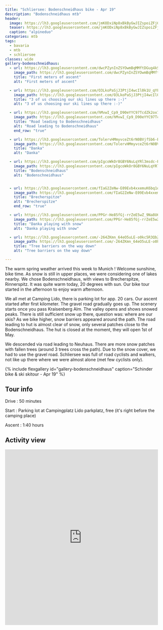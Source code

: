```yaml
---
title: "Schliersee: Bodenschneidhaus bike - Apr 19"
description: "Bodenschneidhaus mtb"
header:
  image: https://lh3.googleusercontent.com/jmKODxiNp8xBkByGwJIZspoiZFjG0YNpRe8Ji_4DN755YaCXR3A0cgsq8j29Nb0uygo2pGzKybh3-aZ5yd2BA4dyD5_7FKi8Y_jujGkZmEGdfqV8BFeY75OxR_LwccZjQXlM_fELF_i9WNPFcMN6sERGCkudt34yN-lWsDwIz-oASd1f9gpIx91r3XFUrTTCs7Omg71tBG9TkvR59ZLNY8fjDLr0P1qp8vKkAfBORoej8mhMtWsLLuS0BO5vYmonT3YHDpavKvs7WSqQwyozLF1kco6US3yk1-ylHQv4fwu5FqFDxQS9lrl17Kaj6FVoqV30IaV3RDCkpPt30HX2esQI_nB9s9QQqkEB7Do-R9e752XKdV2l77Wft5P0PvC_gWFRBmiTqLeVG4NgtrHt2nXcg-dUHl7H4xb5S6BxLaGVEtPz72eGVWs0xeqEoAh7xOVWHxXbMIYCm3gBbZDCFvHVdZu7zEVl_j7CxaT_0PfNoGLieIUY2d00WDurXAiZfiZ4t_LQccoHnf6tHLIvxhWqPRzxbQagRp1YoF0gz5S375y4Thv5uj9qTCn6gCwSxzDFdZnwvxLqED3MEK_qaS-EtYmvNYQY4vx5vt8oUxJ6dRJX_sv00ulgGMgPaUu2hCmkzTJb8JEFS3rDOHzFIxOb8RyyCaCrzJ2M-ZSxD7TOHFw68A3tDdAiVs7kMzHKOqmTwtGsYUy38Ijp0lJxvUJMWA=w2016-h1512-no
  teaser: https://lh3.googleusercontent.com/jmKODxiNp8xBkByGwJIZspoiZFjG0YNpRe8Ji_4DN755YaCXR3A0cgsq8j29Nb0uygo2pGzKybh3-aZ5yd2BA4dyD5_7FKi8Y_jujGkZmEGdfqV8BFeY75OxR_LwccZjQXlM_fELF_i9WNPFcMN6sERGCkudt34yN-lWsDwIz-oASd1f9gpIx91r3XFUrTTCs7Omg71tBG9TkvR59ZLNY8fjDLr0P1qp8vKkAfBORoej8mhMtWsLLuS0BO5vYmonT3YHDpavKvs7WSqQwyozLF1kco6US3yk1-ylHQv4fwu5FqFDxQS9lrl17Kaj6FVoqV30IaV3RDCkpPt30HX2esQI_nB9s9QQqkEB7Do-R9e752XKdV2l77Wft5P0PvC_gWFRBmiTqLeVG4NgtrHt2nXcg-dUHl7H4xb5S6BxLaGVEtPz72eGVWs0xeqEoAh7xOVWHxXbMIYCm3gBbZDCFvHVdZu7zEVl_j7CxaT_0PfNoGLieIUY2d00WDurXAiZfiZ4t_LQccoHnf6tHLIvxhWqPRzxbQagRp1YoF0gz5S375y4Thv5uj9qTCn6gCwSxzDFdZnwvxLqED3MEK_qaS-EtYmvNYQY4vx5vt8oUxJ6dRJX_sv00ulgGMgPaUu2hCmkzTJb8JEFS3rDOHzFIxOb8RyyCaCrzJ2M-ZSxD7TOHFw68A3tDdAiVs7kMzHKOqmTwtGsYUy38Ijp0lJxvUJMWA=w800-h300-no
  caption: "alpineduo"
categories: mtb
tags:
  - bavaria
  - mtb
  - schliersee
classes: wide
gallery-bodenschneidhaus:
  - url: https://lh3.googleusercontent.com/dwcPZynInZSYOwmBqMMftDGug4kS7YOxdkXqAjBgFMqN8ifDK5vFuvRTpj-ctV6ztndkSoVw5N_fv0VJcZsTtXYv2RUnY0Rhpc6qcV0RfdXNULCimgWt3Hp3MOaQv-gDVXTLrJyIzSn2zRqHjP6wjpJqV-WBjRl4liwy5uP7khHFLAg1e0r0JTad06tMEgNWSHU1syPv6RFk96h8DMnanHTypi60pr6519KXcwuQI66Ygca22Hfqm9-1touG7w_K3HOxd2sci_i6N9F04e6T42qTKVIQtZLRNqFxadv4N5nb77umCd2dbTTMtfPKxSqpBJ7uKDFW65jHGhhJNzOxYQ7jMJfV2z0eXD3vQ2ggni9N7ZOdb4cNBwStgGrFzcXXMpwDr9kEaP1i8QyZiBDTFAklo44MIUCTsji_DztJ7naOYOTsMh-E6rU7Svorj7cqKZ-DTjmcU2sEDTW7fnVeHt7_gxZ3cEAVbjgVZ8SWDwy8gYoTmX50a9_jrzBfxzlWVDeBjHrQnsf3lBwFyyQnERWdTnTKa5jscLy5ypDy1yGLzannxQEyRbFwfHeNqnS11RXhnUiLyS1NH-6rk6-538i6WjaYFH1-QLJFr7Ieu0jqAztec3uGBSWNeV7CPPrkSmNmJWWU1lv38By0yqN8F5paSFJLGJg7Fo38PIDWEvtiZWU9Ys_4qXQUK_EoMDLFJ2I-o2UOfBL0B7tJCiscjArTIw=w1156-h1540-no
    image_path: https://lh3.googleusercontent.com/dwcPZynInZSYOwmBqMMftDGug4kS7YOxdkXqAjBgFMqN8ifDK5vFuvRTpj-ctV6ztndkSoVw5N_fv0VJcZsTtXYv2RUnY0Rhpc6qcV0RfdXNULCimgWt3Hp3MOaQv-gDVXTLrJyIzSn2zRqHjP6wjpJqV-WBjRl4liwy5uP7khHFLAg1e0r0JTad06tMEgNWSHU1syPv6RFk96h8DMnanHTypi60pr6519KXcwuQI66Ygca22Hfqm9-1touG7w_K3HOxd2sci_i6N9F04e6T42qTKVIQtZLRNqFxadv4N5nb77umCd2dbTTMtfPKxSqpBJ7uKDFW65jHGhhJNzOxYQ7jMJfV2z0eXD3vQ2ggni9N7ZOdb4cNBwStgGrFzcXXMpwDr9kEaP1i8QyZiBDTFAklo44MIUCTsji_DztJ7naOYOTsMh-E6rU7Svorj7cqKZ-DTjmcU2sEDTW7fnVeHt7_gxZ3cEAVbjgVZ8SWDwy8gYoTmX50a9_jrzBfxzlWVDeBjHrQnsf3lBwFyyQnERWdTnTKa5jscLy5ypDy1yGLzannxQEyRbFwfHeNqnS11RXhnUiLyS1NH-6rk6-538i6WjaYFH1-QLJFr7Ieu0jqAztec3uGBSWNeV7CPPrkSmNmJWWU1lv38By0yqN8F5paSFJLGJg7Fo38PIDWEvtiZWU9Ys_4qXQUK_EoMDLFJ2I-o2UOfBL0B7tJCiscjArTIw=w300-h400-no
    title: "First meters of ascent"
    alt: "First meters of ascent"

  - url: https://lh3.googleusercontent.com/O3LkoPaSjJ3PtjI4wcIl0k1U_qYFCGVd-n3WvAqdG72LlnpFbDjSWnEqFJGbIerK2qV2SyciPRHpUtenU3jTVtAjSQ3xqqW3Ajq47RTfnetI8GZ4r_VwGxUZ6peqmafdOWJhPNcI8L0NSYGYe--3FBZ_WfLz5G983cFDNVoxO25W5T4o1XdtAf6oUO2BKU9cWGuu8C2CMYgoNY07nqvUVtS5VZFS-OXFJqhun_kipIiu0P393Jsu5T0KN6R9t43fel5OOcdboQ2ltTfCx6bt6MMFJRprkj70GESXuUFpLCGIyKwDlHqkX95Vv37kZw7TwR62Wj3xVeuqvBz6YIR8ree035xpex29DFgoqfirRctg4g2y9LldcZkby9XScUW1pqpGXyIYVfVhPFtxcfL21BRsfSExwUjkhD3Od1eprABcv4VqXxj6JLJXbd3Q1F6_Fo_BNJPDqtXfH3tVNAqzpwyrZnp0F41w4pc30EBsACI7S3oraklRh-w1TN3MLhXjz0w9n6h_QP52jBduxUKuwYlB-eBX6tcwrgBaCci48XYTAZfWMQUsGadmP7K9CT5R1Rx6vY1Br3ok1JUsSIHRq9MVoj_l3OJvazhxZGK-7jxIiEtWbFNM_8MsAhrEfQ3FxgLhTyI_sxDkRwQRfies1i5fztUFCa1VT5gJpWoGDf-EpVJxfujP5g47cozQK5lyCd9A_e7F_1fiRlAbrHvfgbhRZQ=w2054-h1542-no
    image_path: https://lh3.googleusercontent.com/O3LkoPaSjJ3PtjI4wcIl0k1U_qYFCGVd-n3WvAqdG72LlnpFbDjSWnEqFJGbIerK2qV2SyciPRHpUtenU3jTVtAjSQ3xqqW3Ajq47RTfnetI8GZ4r_VwGxUZ6peqmafdOWJhPNcI8L0NSYGYe--3FBZ_WfLz5G983cFDNVoxO25W5T4o1XdtAf6oUO2BKU9cWGuu8C2CMYgoNY07nqvUVtS5VZFS-OXFJqhun_kipIiu0P393Jsu5T0KN6R9t43fel5OOcdboQ2ltTfCx6bt6MMFJRprkj70GESXuUFpLCGIyKwDlHqkX95Vv37kZw7TwR62Wj3xVeuqvBz6YIR8ree035xpex29DFgoqfirRctg4g2y9LldcZkby9XScUW1pqpGXyIYVfVhPFtxcfL21BRsfSExwUjkhD3Od1eprABcv4VqXxj6JLJXbd3Q1F6_Fo_BNJPDqtXfH3tVNAqzpwyrZnp0F41w4pc30EBsACI7S3oraklRh-w1TN3MLhXjz0w9n6h_QP52jBduxUKuwYlB-eBX6tcwrgBaCci48XYTAZfWMQUsGadmP7K9CT5R1Rx6vY1Br3ok1JUsSIHRq9MVoj_l3OJvazhxZGK-7jxIiEtWbFNM_8MsAhrEfQ3FxgLhTyI_sxDkRwQRfies1i5fztUFCa1VT5gJpWoGDf-EpVJxfujP5g47cozQK5lyCd9A_e7F_1fiRlAbrHvfgbhRZQ=w400-h300-no
    title: "3 of us choosing our ski lines up there :-)"
    alt: "3 of us choosing our ski lines up there :-)"

  - url: https://lh3.googleusercontent.com/hMvwI_Cp9_D90eYYC97TcdZk2ox7upTFpiHrwzyowSTZ971k5pmi3yHNuqgUArXM4K3BR40ZlP1Cpde3o0byoCNoViAe5Xp0_4IBjC7IKVmVtmITC2FdFCOR-sAixu9XENTmjMJrJt0ATPdmfDPFpHjRRbhsAQuwSp1X9G2rbEns59qYcULpWcJ176kwS1mkSzgu7bGR0ajmXOrKVwgE2WPSrO0MO_AZ_YuRdzrTgq_CVMfUSX_Y2aTyeNTXF27dFUN3CvgKzDCwpIlrJjCUFXOpeE-3kjmv3ENGjm4OgHmVm5UP7hJpcxzqVLYNfb-UBj4ndyBesZXUaRFa8o_O0Eo7O3z4ctQ2dGIA3dDJ3FY22myVTJcAMWyuBdicYSJc5vZySIC1aesn0q7ItdeJ2Jgw9ssAjMvde1fwRuk1GdNMlSmYWt1I1iLqHKrJJGBFGvt4jcz7i1Gb6Rs7WUIszfMy4DGTdD6Sh1gVPmyxhSmno6VBkcEFoj9eFAgwUvGoCmM2M8HTwalAuZm7WlthWzu8fxb9TVd6GyEEN4yDb6-Y7gCR-xyNViUOIRDPLkbwesDhAQocZdFx2C5aGMJ7DQfI94ZaX5udfjwQCikQGD1-33BC5jcqPWyALFPjHgRZvY1sdwjyRJtspC6Gyi55F6pptNmB_cRH0Z6lcAgsbzaeg7vN_Z-tS0_GQGh1s2Hl9jxriGT7fjC-Dh5ke7-OPhWOKg=w2054-h1542-no
    image_path: https://lh3.googleusercontent.com/hMvwI_Cp9_D90eYYC97TcdZk2ox7upTFpiHrwzyowSTZ971k5pmi3yHNuqgUArXM4K3BR40ZlP1Cpde3o0byoCNoViAe5Xp0_4IBjC7IKVmVtmITC2FdFCOR-sAixu9XENTmjMJrJt0ATPdmfDPFpHjRRbhsAQuwSp1X9G2rbEns59qYcULpWcJ176kwS1mkSzgu7bGR0ajmXOrKVwgE2WPSrO0MO_AZ_YuRdzrTgq_CVMfUSX_Y2aTyeNTXF27dFUN3CvgKzDCwpIlrJjCUFXOpeE-3kjmv3ENGjm4OgHmVm5UP7hJpcxzqVLYNfb-UBj4ndyBesZXUaRFa8o_O0Eo7O3z4ctQ2dGIA3dDJ3FY22myVTJcAMWyuBdicYSJc5vZySIC1aesn0q7ItdeJ2Jgw9ssAjMvde1fwRuk1GdNMlSmYWt1I1iLqHKrJJGBFGvt4jcz7i1Gb6Rs7WUIszfMy4DGTdD6Sh1gVPmyxhSmno6VBkcEFoj9eFAgwUvGoCmM2M8HTwalAuZm7WlthWzu8fxb9TVd6GyEEN4yDb6-Y7gCR-xyNViUOIRDPLkbwesDhAQocZdFx2C5aGMJ7DQfI94ZaX5udfjwQCikQGD1-33BC5jcqPWyALFPjHgRZvY1sdwjyRJtspC6Gyi55F6pptNmB_cRH0Z6lcAgsbzaeg7vN_Z-tS0_GQGh1s2Hl9jxriGT7fjC-Dh5ke7-OPhWOKg=w400-h300-no
    title: "Road leading to Bodenschneidhaus"
    alt: "Road leading to Bodenschneidhaus"
    end_row: "true"

  - url: https://lh3.googleusercontent.com/TolervHMmyvceZt6rN0BVjfSb6-E08PiUF_vRgcobXreJHA-MsRXn2FWSToalD-ULvIaP_kcuMnqvMgigjieQJr9V3TzoCGn6eJAxUj6FYV9alpkc94l0Izz8TgLG9lAgXdV0DKJrcKaerMkZqA8Rdfyqg5ZIdPGrX9bDYiy87MwgBLubrWVrVP2j1n01w1r1r_50fhdlq-dkQS6B6PF06vo9Dkv41AssvzWwNezudtrFAyvbHg5799X5agNjNazAcY2NQxasK0z62xY9axpA1Fh6rvp5c1BXuhx9LGd0rifB1xDP6VoAVGI9JzdrK76pR7OsmZkcqUvHtMlWGModbzf_B5COBB97XDtbJyeqcEmGvfsYV4YXBR_RRo-0cJyygnBuzLcTWtCzU0TEe5Vfo938k0N0oWLPv9Rf_V7kC00TRoD6NlgLZNRtjY-0tk9VPzuUpE-uMl2dFcOu8rG9hKGQyJgCm3KFq52B58SFmAELmPmhmBktUvJkPW7ftU3UcSTi5AXHsYxFosSkMJrZsGXmi-ORyiQQi7SHnveXR1Wpd-b_n1qFAszFi36Dl6aXjy6F6MpqP9Y1zFbxQSDc2FMsfWmXfrwpRy9V-tj6vNC8rtyNaOVBT3OzYS9aDQtPKwtnGsq60_KBnaoEXFxEgGYfXKe-sut3YVFxbCQrvviCOlF6jbvZqkj5xiW5VVLCkvR79lSK3I_DFTfl5z2AKfAUg=w1156-h1540-no
    image_path: https://lh3.googleusercontent.com/TolervHMmyvceZt6rN0BVjfSb6-E08PiUF_vRgcobXreJHA-MsRXn2FWSToalD-ULvIaP_kcuMnqvMgigjieQJr9V3TzoCGn6eJAxUj6FYV9alpkc94l0Izz8TgLG9lAgXdV0DKJrcKaerMkZqA8Rdfyqg5ZIdPGrX9bDYiy87MwgBLubrWVrVP2j1n01w1r1r_50fhdlq-dkQS6B6PF06vo9Dkv41AssvzWwNezudtrFAyvbHg5799X5agNjNazAcY2NQxasK0z62xY9axpA1Fh6rvp5c1BXuhx9LGd0rifB1xDP6VoAVGI9JzdrK76pR7OsmZkcqUvHtMlWGModbzf_B5COBB97XDtbJyeqcEmGvfsYV4YXBR_RRo-0cJyygnBuzLcTWtCzU0TEe5Vfo938k0N0oWLPv9Rf_V7kC00TRoD6NlgLZNRtjY-0tk9VPzuUpE-uMl2dFcOu8rG9hKGQyJgCm3KFq52B58SFmAELmPmhmBktUvJkPW7ftU3UcSTi5AXHsYxFosSkMJrZsGXmi-ORyiQQi7SHnveXR1Wpd-b_n1qFAszFi36Dl6aXjy6F6MpqP9Y1zFbxQSDc2FMsfWmXfrwpRy9V-tj6vNC8rtyNaOVBT3OzYS9aDQtPKwtnGsq60_KBnaoEXFxEgGYfXKe-sut3YVFxbCQrvviCOlF6jbvZqkj5xiW5VVLCkvR79lSK3I_DFTfl5z2AKfAUg=w300-h400-no
    title: "Danka"
    alt: "Danka"

  - url: https://lh3.googleusercontent.com/pIgcoWkOr8GBY6NuLqYRl3msdc-PuszxgN2NYIwYaM-IqAL3EP-uHkcq0AJC57Gg_h2SPO8zKs1u3WXFGq6VC0zCijAfgDyTtYUcX1HOpuDitchkqfUBgqsZKXe44Kom0gl1iJklHv8FJcR8ZW9bA-ARsC8EbLvbI2aQKgXep0m4LxHu7ebT_8_SXNtywZie_2ASth6EBwWtRUEfdZ2nBoVPSma0PVnDH8WbmTlKdCFUAbpcZgb4Mm7SEems8n9ZwHo9RlHaCMgQ-UEDOaWXvfNEy_qj-30bYi96myFbi3-fdQIQB4ioezzh722S8wve8iyZuWJ1YHsqS-dNJO6R3IZnWoGGa9N9BPNFR43Uim8aSOR14mPGNDnr5j3PvPz7Tj9xfJ8EB2Ur3JMaNwCuz86tDqvbVSJsDqvgBQzUm4LnVTtVjtIXHWXBYpCY_yVTwfWhNG3yru4Sujo26yxKQmbwidHBQzYHAVXchvE1TQixqL1QpiuqNJW4sX1kuaZCGms-5nJwXft_KgtvEWmVmKS72uG4-QAV0LZsh59b3hVzirI9FU1BYUdfHh5i0mLT9H8HCfilAjKFOzKRtZ-k5anQzf4jQjlK9yMSa3U7wRq0fqJzetBy885nmweHba4bXuGiHBWWsSGI5hA0Fz5evZUQqtM0MBKcWahPC61gNi6V02ruMlUSBzMEcE_zF7cBrTOdpjEsYo02KCPE5Q71OK_2bQ=w1156-h1540-no
    image_path: https://lh3.googleusercontent.com/pIgcoWkOr8GBY6NuLqYRl3msdc-PuszxgN2NYIwYaM-IqAL3EP-uHkcq0AJC57Gg_h2SPO8zKs1u3WXFGq6VC0zCijAfgDyTtYUcX1HOpuDitchkqfUBgqsZKXe44Kom0gl1iJklHv8FJcR8ZW9bA-ARsC8EbLvbI2aQKgXep0m4LxHu7ebT_8_SXNtywZie_2ASth6EBwWtRUEfdZ2nBoVPSma0PVnDH8WbmTlKdCFUAbpcZgb4Mm7SEems8n9ZwHo9RlHaCMgQ-UEDOaWXvfNEy_qj-30bYi96myFbi3-fdQIQB4ioezzh722S8wve8iyZuWJ1YHsqS-dNJO6R3IZnWoGGa9N9BPNFR43Uim8aSOR14mPGNDnr5j3PvPz7Tj9xfJ8EB2Ur3JMaNwCuz86tDqvbVSJsDqvgBQzUm4LnVTtVjtIXHWXBYpCY_yVTwfWhNG3yru4Sujo26yxKQmbwidHBQzYHAVXchvE1TQixqL1QpiuqNJW4sX1kuaZCGms-5nJwXft_KgtvEWmVmKS72uG4-QAV0LZsh59b3hVzirI9FU1BYUdfHh5i0mLT9H8HCfilAjKFOzKRtZ-k5anQzf4jQjlK9yMSa3U7wRq0fqJzetBy885nmweHba4bXuGiHBWWsSGI5hA0Fz5evZUQqtM0MBKcWahPC61gNi6V02ruMlUSBzMEcE_zF7cBrTOdpjEsYo02KCPE5Q71OK_2bQ=w300-h400-no
    title: "Bodenschneidhaus"
    alt: "Bodenschneidhaus"


  - url: https://lh3.googleusercontent.com/fIaG2ZeNw-E09Evb4xxemuK6bq1oVCPQKWqroI63-vHwPOIkhNgldnLlXhjSzy4NhqBh-1xGJHQILTE5kBTgzeC2Now9i8fU5S1Oncr8zqR8qkNJWxL0W8ozsQg19CIJBJhUH3vpEWIlRxFNKv3NhIucHsUmCyzounfoeNc3mvwjLIxICL9CDRz7FfVYEcH-eC8cBviNEn5O8WTw9yXXIpnGT-w_Pb7lvAdPTYmCbItpkjlr4TowT6kzZ-JmtLAn6G8ryZ6UeI251Z06s6sJ3eGdMnkgwQbtiVdXfsIQTR_QbdaNlwht-QX6_l5oNX6snU1aU02cImecwnAEFwxJf8C1Bupy_-PqZatt1Ww3vk2XC9SewwhVeFo9HPpWtdohGtyqfR5hcZMeaQb9uKMwt4p2LnZDM9PF-7rdgoZBrzfarhNKAVpBQgzRvY-riUElFmwxwtqj9ODrsUdX1-0leWfdw9VH4VXKU6NZZHph-uxoFo4iM7HoR8BYIjTTk075yYETMbIGClG5hyA-r7i1to43qs2bK4moErRv4LXKkF_Ib6Vd-KIu1o5e8vZqp_WnamW7Z1l76ylF9bKWjfGO2QYvUY-utzjL5iceYmWK19ChVCatvRmadrmVwB7vnlLKRFwZCvXkUYzmkBjpRazipXc2wsryvYlr8EPKjst7u5kTuMzI3laYZIrmkdulR1EF3MHJUgsChAs42MG489ZPJb_CcmV-5boAK5Y_O4P7uAILQ-Z1=w1664-h1248-no
    image_path: https://lh3.googleusercontent.com/fIaG2ZeNw-E09Evb4xxemuK6bq1oVCPQKWqroI63-vHwPOIkhNgldnLlXhjSzy4NhqBh-1xGJHQILTE5kBTgzeC2Now9i8fU5S1Oncr8zqR8qkNJWxL0W8ozsQg19CIJBJhUH3vpEWIlRxFNKv3NhIucHsUmCyzounfoeNc3mvwjLIxICL9CDRz7FfVYEcH-eC8cBviNEn5O8WTw9yXXIpnGT-w_Pb7lvAdPTYmCbItpkjlr4TowT6kzZ-JmtLAn6G8ryZ6UeI251Z06s6sJ3eGdMnkgwQbtiVdXfsIQTR_QbdaNlwht-QX6_l5oNX6snU1aU02cImecwnAEFwxJf8C1Bupy_-PqZatt1Ww3vk2XC9SewwhVeFo9HPpWtdohGtyqfR5hcZMeaQb9uKMwt4p2LnZDM9PF-7rdgoZBrzfarhNKAVpBQgzRvY-riUElFmwxwtqj9ODrsUdX1-0leWfdw9VH4VXKU6NZZHph-uxoFo4iM7HoR8BYIjTTk075yYETMbIGClG5hyA-r7i1to43qs2bK4moErRv4LXKkF_Ib6Vd-KIu1o5e8vZqp_WnamW7Z1l76ylF9bKWjfGO2QYvUY-utzjL5iceYmWK19ChVCatvRmadrmVwB7vnlLKRFwZCvXkUYzmkBjpRazipXc2wsryvYlr8EPKjst7u5kTuMzI3laYZIrmkdulR1EF3MHJUgsChAs42MG489ZPJb_CcmV-5boAK5Y_O4P7uAILQ-Z1=w400-h300-no
    title: "Brecherspitze"
    alt: "Brecherspitze"
    end_row: "true"

  - url: https://lh3.googleusercontent.com/PPGr-He85fGj-rrZeE5wZ_9Na8U6llxbfqRUw2a7PnDnpI_WTJCji5MmS_WVQSEn5ToI6AUt_0SlGua_eK9TloxRxOZkbJ3hvO7NXvk2dvR5gpg0Z-H44Nn564erJYtImx3h7mkOh130jv_Dl0aSbU9af_p1v3kXpkGYMEFPn05fSyI0XiCcbI-9qKvt2HRpcp8mMuzVq6Z5KcUWTeTxBTq0niXPUdgnN5UjjA9nPm0N8C7QwAAFb6Mhl591dmPQG4Ksx8UnjPe4oWfz-wCA6zEfQ8heHc9ICwpWDD_ptiYrWsSSj0lb9bTu9cWhSupjxJsfkcK9gI8eDFTG7EgsILz8LslqJL3-M3Wgg4u9Vw5vPun7iHM7ukkPSWM-kZL-sAc2LBdpc4zQPLvozZm06kDV1u3_1ggwLpql47N-NYXfxsCFQoUTiWlp0VwQcxtkDwOs4ZnVkbAw0FdqodJjb27tXKqf4wp4lwtVcSZm4iMatIAmPyAwqp3plZ8I4x3eEYkpgYH4XWW7e2BbIG1en6RbS1uCnaBdNUjPaRGWX_95sHrW8i77yN4K7TLs8R_9I15_QFm5_w5_TRhO-50ltXj-jLKWGWefEn5wP0sx8jn9kZmdFrGfG8k-9T8erOiKH2DVgkAx96HH9Nz0EcLIbkf41S6Cn3XaarqTfvSdtFDrQOLdnNCfpwTAypIVeezayTHyrFUL815qqQVaW9hCGvM6UA=w1156-h1540-no
    image_path: https://lh3.googleusercontent.com/PPGr-He85fGj-rrZeE5wZ_9Na8U6llxbfqRUw2a7PnDnpI_WTJCji5MmS_WVQSEn5ToI6AUt_0SlGua_eK9TloxRxOZkbJ3hvO7NXvk2dvR5gpg0Z-H44Nn564erJYtImx3h7mkOh130jv_Dl0aSbU9af_p1v3kXpkGYMEFPn05fSyI0XiCcbI-9qKvt2HRpcp8mMuzVq6Z5KcUWTeTxBTq0niXPUdgnN5UjjA9nPm0N8C7QwAAFb6Mhl591dmPQG4Ksx8UnjPe4oWfz-wCA6zEfQ8heHc9ICwpWDD_ptiYrWsSSj0lb9bTu9cWhSupjxJsfkcK9gI8eDFTG7EgsILz8LslqJL3-M3Wgg4u9Vw5vPun7iHM7ukkPSWM-kZL-sAc2LBdpc4zQPLvozZm06kDV1u3_1ggwLpql47N-NYXfxsCFQoUTiWlp0VwQcxtkDwOs4ZnVkbAw0FdqodJjb27tXKqf4wp4lwtVcSZm4iMatIAmPyAwqp3plZ8I4x3eEYkpgYH4XWW7e2BbIG1en6RbS1uCnaBdNUjPaRGWX_95sHrW8i77yN4K7TLs8R_9I15_QFm5_w5_TRhO-50ltXj-jLKWGWefEn5wP0sx8jn9kZmdFrGfG8k-9T8erOiKH2DVgkAx96HH9Nz0EcLIbkf41S6Cn3XaarqTfvSdtFDrQOLdnNCfpwTAypIVeezayTHyrFUL815qqQVaW9hCGvM6UA=w300-h400-no
    title: "Danka playing with snow"
    alt: "Danka playing with snow"

  - url: https://lh3.googleusercontent.com/-264ZKmn_64eO5uLE-o0kc5R3QbZhDpi5kD1MiMo42XGmqyEZrQpnjK2_cGrgu_Wk2TzZgo-A5THP39Fq7X52IQa8IVTUX1uuPgb7bdi7NQCCnrQ35d7Io--etiPHQsbkcJJ_HnJDseEttozONghObhBLWO1bRhja9JyL43gaK8zAw84Z2-dBEwne1R1rsvMj-1cqUXiRo2Z8DZGLrdoNZUsNLONbwC0322g5X0N21W0MurcoAZcviAfKFE3xyLTxORkwRPC4lms1l642riUnqeQEJtq0xjjCSaTOmSoiKP7FZARhKSLe2bnKbFcLr0WgU9axoKCBr-N2je17RyPxxI_cdo94KFjquWVr2y8uVI5O3xI3YJUP4kRBeqaXrRpHPyoFfICwAeaBVyWIBBtOIg7pRqMzFsdSH2FeBAztEJ1XPlw2JVOt0bX2DP7SWsd13e8oYotR8KfR4u6HiA4k2e_pwojfiwcVNx4Q_V_FXK593zjunC5bxCMUcZFKM0koKMA23QoOEBIa_LpCWQw1MyvGsZQoQ7LXD_hDTHK9tvEcNaNDskRLe9i914M0FrNT-l-Z5P75x_YVOAJKVzo-iq9CXg8wzHdDl1W21PTYL5GKbBuK41n_i4iK2SpULXdSRDmTqnEY1XVCBun4m67XYRtLGf6G2zcsZxBvX0IcGppM-OQ_2tc8nHzwSj42AtEbgG_C9fGxtrl8hxFqTBprqX-RQ=w1156-h1540-no
    image_path: https://lh3.googleusercontent.com/-264ZKmn_64eO5uLE-o0kc5R3QbZhDpi5kD1MiMo42XGmqyEZrQpnjK2_cGrgu_Wk2TzZgo-A5THP39Fq7X52IQa8IVTUX1uuPgb7bdi7NQCCnrQ35d7Io--etiPHQsbkcJJ_HnJDseEttozONghObhBLWO1bRhja9JyL43gaK8zAw84Z2-dBEwne1R1rsvMj-1cqUXiRo2Z8DZGLrdoNZUsNLONbwC0322g5X0N21W0MurcoAZcviAfKFE3xyLTxORkwRPC4lms1l642riUnqeQEJtq0xjjCSaTOmSoiKP7FZARhKSLe2bnKbFcLr0WgU9axoKCBr-N2je17RyPxxI_cdo94KFjquWVr2y8uVI5O3xI3YJUP4kRBeqaXrRpHPyoFfICwAeaBVyWIBBtOIg7pRqMzFsdSH2FeBAztEJ1XPlw2JVOt0bX2DP7SWsd13e8oYotR8KfR4u6HiA4k2e_pwojfiwcVNx4Q_V_FXK593zjunC5bxCMUcZFKM0koKMA23QoOEBIa_LpCWQw1MyvGsZQoQ7LXD_hDTHK9tvEcNaNDskRLe9i914M0FrNT-l-Z5P75x_YVOAJKVzo-iq9CXg8wzHdDl1W21PTYL5GKbBuK41n_i4iK2SpULXdSRDmTqnEY1XVCBun4m67XYRtLGf6G2zcsZxBvX0IcGppM-OQ_2tc8nHzwSj42AtEbgG_C9fGxtrl8hxFqTBprqX-RQ=w300-h400-no
    title: "Tree barriers on the way down"
    alt: "Tree barriers on the way down"

---
```


The warm spring weather arrived this week to Munich ! Welcome sunshine, bike time. As snow is still in upper places, we were considering one of lakes nearby. We chose Bodenschneidhaus, with views to Brecherspitze, Rinnerspitz. It was quite warm today, 20 degrees with sun. Our bike tour started in the afternoon to enjoy warm afternoon.

We all met at Camping Lido, there is parking lot for app. 20 cars. Our ascent started after first kilometer. The gravel road gradually goes up. The scenery starts once you pass Kraisenberg Alm. The valley opens and shows snowed peaks. There is still sufficient snow up there, question was: where are our skis? As we bike higher, snow barriers appeared around the path. The road leading to hut is almost clear of snow, only several patches close to the Bodenschneidhaus. The hut is closed at the moment, they will open 1st of May.

We descended via road leading to Neuhaus. There are more snow patches with fallen trees (around 3 trees cross the path). Due to the snow cover, we had to use the gravel road. Schliersee was full of road cyclists and walkers, not like up there where we were almost alone (met few cyclists only).

{% include flexgallery id="gallery-bodenschneidhaus" caption="Schinder bike & ski skitour  - Apr 19" %}

## Tour info

Drive
: 50 minutes

Start
: Parking lot at Campingplatz Lido parkplatz, free (it's right before the camping place)

Ascent
: 1:40 hours

## Activity view

<iframe src="https://www.komoot.com/tour/62908866/embed?profile=1" width="100%" height="580" frameborder="0" scrolling="no"></iframe>

